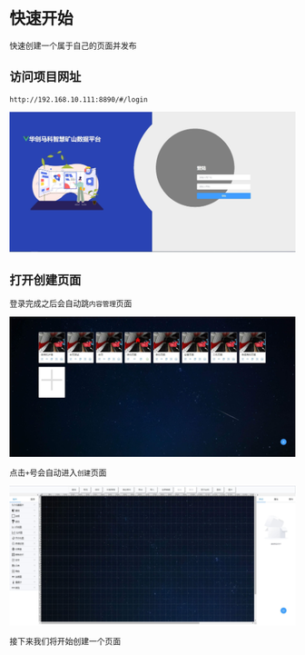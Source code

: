 # 快速开始

快速创建一个属于自己的页面并发布

## 访问项目网址

```shell
http://192.168.10.111:8890/#/login
```
![login](./img/login.jpg)

## 打开创建页面

登录完成之后会自动跳`内容管理`页面

![manage](./img/manger.jpg)

点击`+`号会自动进入`创建`页面

![create](./img/create.jpg)

接下来我们将开始创建一个页面
